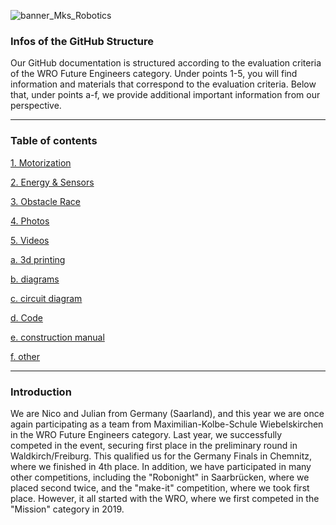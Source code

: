 ![banner_Mks_Robotics](https://github.com/user-attachments/assets/80e30a0f-3d4a-4f25-9e0c-ad83e6004453)



<h3>Infos of the GitHub Structure</h3>

Our GitHub documentation is structured according to the evaluation criteria of the WRO Future Engineers category. Under points 1-5, you will find information and materials that correspond to the evaluation criteria. Below that, under points a-f, we provide additional important information from our perspective.<br><hr>

<h3>Table of contents</h3>

[1. Motorization](https://github.com/NickTechMaster/WRO_Future_Engineers_MKS_Robotics_2024_Izmir/tree/main/1.%20Motorization
)<br>

[2. Energy & Sensors](https://github.com/NickTechMaster/WRO_Future_Engineers_MKS_Robotics_2024_Izmir/tree/main/2.%20Energy%20%26%20Sensors
)<br> 

[3. Obstacle Race](https://github.com/NickTechMaster/WRO_Future_Engineers_MKS_Robotics_2024_Izmir/tree/main/3.%20Obstacle%20Race%20
)<br>

[4. Photos](https://github.com/NickTechMaster/WRO_Future_Engineers_MKS_Robotics_2024_Izmir/tree/main/4.%20Photos
)<br>

[5. Videos](https://github.com/NickTechMaster/WRO_Future_Engineers_MKS_Robotics_2024_Izmir/tree/main/5.%20Videos
)<br>

[a. 3d printing](https://github.com/NickTechMaster/WRO_Future_Engineers_MKS_Robotics_2024_Izmir/tree/main/a.%203d%20printing
)<br>

[b. diagrams](https://github.com/NickTechMaster/WRO_Future_Engineers_MKS_Robotics_2024_Izmir/tree/main/b.%20diagrams
)<br>

[c. circuit diagram](https://github.com/NickTechMaster/WRO_Future_Engineers_MKS_Robotics_2024_Izmir/tree/main/c.%20circuit%20diagram
)<br>

[d. Code](https://github.com/NickTechMaster/WRO_Future_Engineers_MKS_Robotics_2024_Izmir/tree/main/d.%20Code
)<br>

[e. construction manual](https://github.com/NickTechMaster/WRO_Future_Engineers_MKS_Robotics_2024_Izmir/tree/main/e.%20construction%20manual
)<br>

[f. other](https://github.com/NickTechMaster/WRO_Future_Engineers_MKS_Robotics_2024_Izmir/tree/main/f.%20other
)<br>
<hr>


<h3>Introduction</h3>

We are Nico and Julian from Germany (Saarland), and this year we are once again participating as a team from Maximilian-Kolbe-Schule Wiebelskirchen in the WRO Future Engineers category. Last year, we successfully competed in the event, securing first place in the preliminary round in Waldkirch/Freiburg. This qualified us for the Germany Finals in Chemnitz, where we finished in 4th place. In addition, we have participated in many other competitions, including the "Robonight" in Saarbrücken, where we placed second twice, and the "make-it" competition, where we took first place. However, it all started with the WRO, where we first competed in the "Mission" category in 2019.
